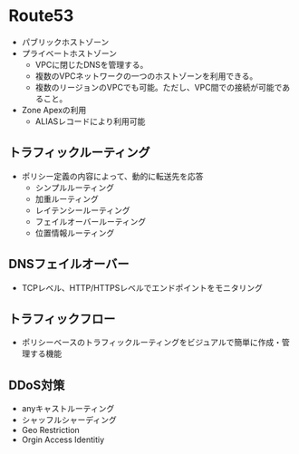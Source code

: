 # Route53
- パブリックホストゾーン
- プライベートホストゾーン
	- VPCに閉じたDNSを管理する。
	- 複数のVPCネットワークの一つのホストゾーンを利用できる。
	- 複数のリージョンのVPCでも可能。ただし、VPC間での接続が可能であること。
- Zone Apexの利用
	- ALIASレコードにより利用可能

## トラフィックルーティング
- ポリシー定義の内容によって、動的に転送先を応答
	- シンプルルーティング
	- 加重ルーティング
	- レイテンシールーティング
	- フェイルオーバールーティング
	- 位置情報ルーティング

## DNSフェイルオーバー
- TCPレベル、HTTP/HTTPSレベルでエンドポイントをモニタリング

## トラフィックフロー
- ポリシーベースのトラフィックルーティングをビジュアルで簡単に作成・管理する機能

## DDoS対策
- anyキャストルーティング
- シャッフルシャーディング
- Geo Restriction
- Orgin Access Identitiy